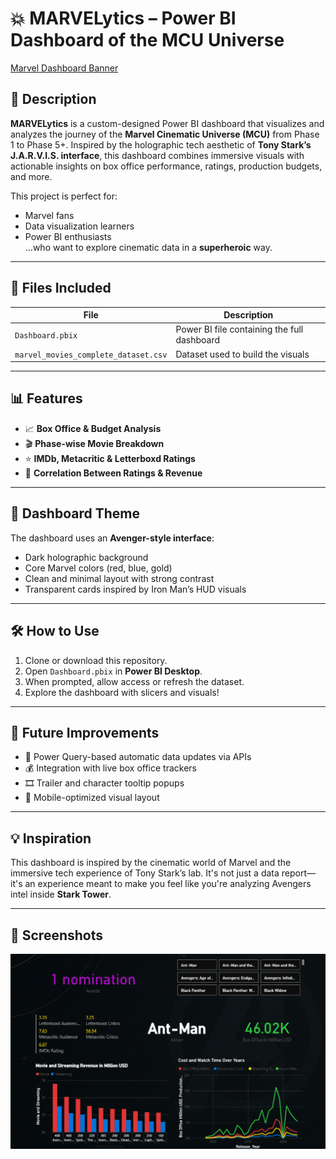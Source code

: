 # 💥 MARVELytics – Power BI Dashboard of the MCU Universe

[Marvel Dashboard Banner](https://www.google.com/url?sa=i&url=https%3A%2F%2Fwww.vecteezy.com%2Fvector-art%2F25774872-marvel-logo-red-background&psig=AOvVaw01yaHFqHrkHBxWBDZa0wTj&ust=1753633651863000&source=images&cd=vfe&opi=89978449&ved=0CBIQjRxqFwoTCPi_3sX42o4DFQAAAAAdAAAAABAE)

## 🧾 Description

**MARVELytics** is a custom-designed Power BI dashboard that visualizes and analyzes the journey of the **Marvel Cinematic Universe (MCU)** from Phase 1 to Phase 5+. Inspired by the holographic tech aesthetic of **Tony Stark’s J.A.R.V.I.S. interface**, this dashboard combines immersive visuals with actionable insights on box office performance, ratings, production budgets, and more.

This project is perfect for:
- Marvel fans
- Data visualization learners
- Power BI enthusiasts  
...who want to explore cinematic data in a **superheroic** way.

---

## 📂 Files Included

| File                          | Description                                            |
|-------------------------------|--------------------------------------------------------|
| `Dashboard.pbix`                     | Power BI file containing the full dashboard            |
| `marvel_movies_complete_dataset.csv` | Dataset used to build the visuals                 |


---

## 📊 Features

- 📈 **Box Office & Budget Analysis**
- 🎬 **Phase-wise Movie Breakdown**
- ⭐ **IMDb, Metacritic & Letterboxd Ratings**
- 🧠 **Correlation Between Ratings & Revenue**

---

## 🎨 Dashboard Theme

The dashboard uses an **Avenger-style interface**:
- Dark holographic background
- Core Marvel colors (red, blue, gold)
- Clean and minimal layout with strong contrast
- Transparent cards inspired by Iron Man’s HUD visuals

---

## 🛠 How to Use

1. Clone or download this repository.
2. Open `Dashboard.pbix` in **Power BI Desktop**.
3. When prompted, allow access or refresh the dataset.
4. Explore the dashboard with slicers and visuals!

---

## 🔮 Future Improvements

- 📡 Power Query-based automatic data updates via APIs
- 💰 Integration with live box office trackers
- 🎞️ Trailer and character tooltip popups
- 📱 Mobile-optimized visual layout

---

## 💡 Inspiration

This dashboard is inspired by the cinematic world of Marvel and the immersive tech experience of Tony Stark’s lab. It's not just a data report—it's an experience meant to make you feel like you're analyzing Avengers intel inside **Stark Tower**.

---

## 📸 Screenshots


![Dashboard Screenshot](marvel_dashboard_overview.png)


